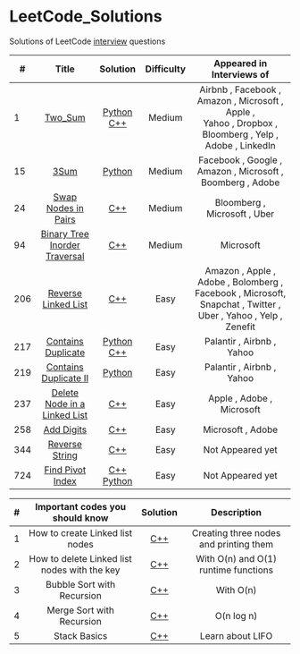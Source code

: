 # LeetCode_Solutions
Solutions of LeetCode [interview](http://www.learn4master.com/interview-questions/leetcode/leetcode-problems-classified-by-company) questions

| # | Title | Solution | Difficulty | Appeared in Interviews of  |
|---|:-----:|:--------:| :---------:| :---------:|
| 1 | [Two_Sum](https://leetcode.com/problems/two-sum/description/) | [ Python ](https://github.com/kotharan/LeetCode_Solutions/blob/master/Python_Code_Solutions/Two_Sum.py) <br> [C++](https://github.com/kotharan/LeetCode_Solutions/blob/master/C%2B%2B_Code_Solutions/Two_Sum.cpp)| Medium | Airbnb , Facebook , Amazon , Microsoft , Apple ,<br> Yahoo , Dropbox , Bloomberg , Yelp , Adobe , LinkedIn |
| 15 | [3Sum](https://leetcode.com/problems/3sum/description/) | [ Python ](https://github.com/kotharan/LeetCode_Solutions/blob/master/Python_Code_Solutions/3Sum.py)| Medium | Facebook , Google , Amazon , Microsoft , Boomberg , Adobe |
| 24 |[Swap Nodes in Pairs](https://leetcode.com/problems/swap-nodes-in-pairs/description/) | [C++](https://github.com/kotharan/LeetCode_Solutions/blob/master/C%2B%2B_Code_Solutions/Swap%20Nodes%20in%20Pairs.cpp) | Medium | Bloomberg , Microsoft , Uber |
| 94 |[Binary Tree Inorder Traversal](https://leetcode.com/problems/binary-tree-inorder-traversal/description/) | [C++](https://github.com/kotharan/LeetCode_Solutions/blob/master/C%2B%2B_Code_Solutions/Binary%20Tree%20Inorder%20Traversal.cpp) | Medium | Microsoft |
| 206 |[Reverse Linked List](https://leetcode.com/problems/reverse-linked-list/description/) | [C++](https://github.com/kotharan/LeetCode_Solutions/blob/master/C%2B%2B_Code_Solutions/Reverse%20Linked%20List.cpp) | Easy | Amazon , Apple , Adobe , Bolomberg , Facebook , Microsoft, Snapchat , Twitter , Uber , Yahoo , Yelp , Zenefit |
| 217 | [Contains Duplicate ](https://leetcode.com/problems/contains-duplicate/description/) | [ Python ](https://github.com/kotharan/LeetCode_Solutions/blob/master/Python_Code_Solutions/Contains_Duplicate.py) <br> [C++](https://github.com/kotharan/LeetCode_Solutions/blob/master/C%2B%2B_Code_Solutions/ContainsDuplicate.cpp)| Easy | Palantir , Airbnb , Yahoo |
| 219 | [Contains Duplicate II ](https://leetcode.com/problems/contains-duplicate-ii/description/) | [ Python ](https://github.com/kotharan/LeetCode_Solutions/blob/master/Python_Code_Solutions/Contains_Duplicate_II.py)| Easy |  Palantir , Airbnb , Yahoo |
| 237 | [Delete Node in a Linked List](https://leetcode.com/problems/delete-node-in-a-linked-list/description/) | [C++](https://github.com/kotharan/LeetCode_Solutions/blob/master/C%2B%2B_Code_Solutions/Delete%20Node%20in%20a%20Linked%20List.cpp) | Easy | Apple , Adobe , Microsoft |
| 258 |	[Add Digits](https://leetcode.com/problems/add-digits/description/) | [C++](https://github.com/kotharan/LeetCode_Solutions/blob/master/C%2B%2B_Code_Solutions/addDigits.cpp) | Easy | Microsoft , Adobe |
| 344 | [Reverse String](https://leetcode.com/problems/reverse-string/description/) | [C++](https://github.com/kotharan/LeetCode_Solutions/blob/master/C%2B%2B_Code_Solutions/Reverse%20String.cpp) | Easy | Not Appeared yet |
| 724 | [Find Pivot Index](https://leetcode.com/problems/find-pivot-index/description/) | [C++](https://github.com/kotharan/LeetCode_Solutions/blob/master/C%2B%2B_Code_Solutions/Find%20Pivot%20Index.cpp) [Python](https://github.com/kotharan/LeetCode_Solutions/blob/master/Python_Code_Solutions/Find%20Pivot%20Index.py) | Easy | Not Appeared yet |

| # | Important codes you should know | Solution | Description |
|---|:---------:| :---------:| :---------:|
| 1 |  How to create Linked list nodes | [C++](https://github.com/kotharan/LeetCode_Solutions/blob/master/C%2B%2B_Code_Solutions/CreatLinkedListNodes.cpp) | Creating three nodes and printing them |
| 2 |  How to delete Linked list nodes with the key | [C++](https://github.com/kotharan/LeetCode_Solutions/blob/master/C%2B%2B_Code_Solutions/NodeDelete.cpp) | With O(n) and O(1) runtime functions |
| 3 | Bubble Sort with Recursion  | [C++](https://github.com/kotharan/LeetCode_Solutions/blob/master/C%2B%2B_Code_Solutions/BuubleSort.cpp) | With O(n) |
| 4 | Merge Sort with Recursion | [C++](https://github.com/kotharan/LeetCode_Solutions/blob/master/C%2B%2B_Code_Solutions/MergeSort.cpp) | O(n log n) |
| 5 | Stack Basics | [C++](https://github.com/kotharan/LeetCode_Solutions/blob/master/C%2B%2B_Code_Solutions/LearningStack.cpp) | Learn about LIFO |
